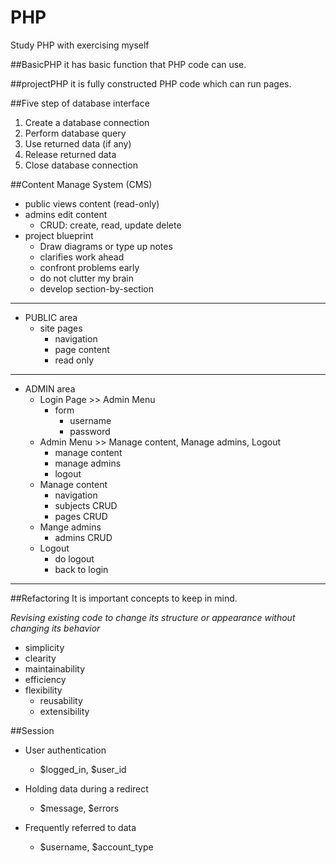 # PHP
Study PHP with exercising myself

##BasicPHP
it has basic function that PHP code can use.

##projectPHP
it is fully constructed PHP code which can run pages.

##Five step of database interface
1. Create a database connection
2. Perform database query
3. Use returned data (if any)
4. Release returned data
5. Close database connection

##Content Manage System (CMS)
- public views content (read-only)
- admins edit content
  * CRUD: create, read, update delete
- project blueprint
  * Draw diagrams or type up notes
  * clarifies work ahead
  * confront problems early
  * do not clutter my brain
  * develop section-by-section

---

- PUBLIC area
  * site pages
    - navigation
    - page content
    - read only

---

- ADMIN area
  * Login Page >> Admin Menu
    - form
      * username
      * password
  * Admin Menu >> Manage content, Manage admins, Logout
    - manage content
    - manage admins
    - logout
  * Manage content
    - navigation
    - subjects CRUD
    - pages CRUD
  * Mange admins
    - admins CRUD
  * Logout
    - do logout
    - back to login

---

##Refactoring
It is important concepts to keep in mind.

_Revising existing code to change its structure or appearance without changing its behavior_

- simplicity
- clearity
- maintainability
- efficiency
- flexibility
  * reusability
  * extensibility

##Session
- User authentication
  * $logged_in, $user_id

- Holding data during a redirect
  * $message, $errors
  
- Frequently referred to data
  * $username, $account_type
